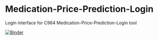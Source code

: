 # Medication-Price-Prediction-Login
Login interface for C964 Medication-Price-Prediction-Login tool

[![Binder](https://mybinder.org/badge_logo.svg)](https://mybinder.org/v2/gh/sr2cute702/Medication-Price-Prediction-Login/tree/main/HEAD)

